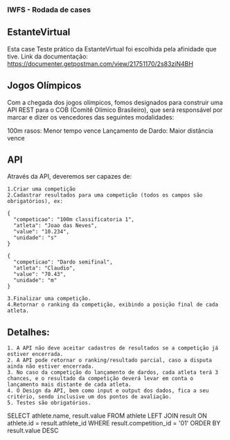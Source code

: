 ### IWFS - Rodada de cases 

## EstanteVirtual

Esta case Teste prático da EstanteVirtual foi escolhida pela afinidade que tive.
Link da documentação: https://documenter.getpostman.com/view/21751170/2s83ziN4BH

## Jogos Olímpicos
Com a chegada dos jogos olímpicos, fomos designados para construir uma API REST para o COB (Comitê Olímico Brasileiro), que será responsável por marcar e dizer os vencedores das seguintes modalidades:

100m rasos: Menor tempo vence
Lançamento de Dardo: Maior distância vence

## API
Através da API, deveremos ser capazes de:

    1.Criar uma competição
    2.Cadastrar resultados para uma competição (todos os campos são obrigatórios), ex:

```
{
  "competicao": "100m classificatoria 1", 
  "atleta": "Joao das Neves", 
  "value": "10.234", 
  "unidade": "s"
}
```

````
{
  "competicao": "Dardo semifinal", 
  "atleta": "Claudio", 
  "value": "70.43", 
  "unidade": "m"
}
````

    3.Finalizar uma competição.
    4.Retornar o ranking da competição, exibindo a posição final de cada atleta.

## Detalhes:

    1. A API não deve aceitar cadastros de resultados se a competição já estiver encerrada.
    2. A API pode retornar o ranking/resultado parcial, caso a disputa ainda não estiver encerrada.
    3. No caso da competição do lançamento de dardos, cada atleta terá 3 chances, e o resultado da competição deverá levar em conta o lançamento mais distante de cada atleta.
    4. O Design da API, bem como input e output dos dados, fica a seu critério, sendo inclusive um dos pontos de avaliação.
    5. Testes são obrigatórios.



SELECT athlete.name, result.value FROM athlete LEFT JOIN result ON athlete.id = result.athlete_id WHERE result.competition_id = '01' ORDER BY result.value DESC


